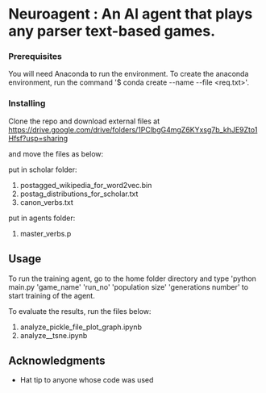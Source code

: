 # Neuroagent : An AI agent that plays any parser text-based games.

### Prerequisites

You will need Anaconda to run the environment. To create the anaconda environment, run the command '$ conda create --name <env> --file <req.txt>'.


### Installing


Clone the repo and download external files at https://drive.google.com/drive/folders/1PClbgG4mgZ6KYxsg7b_khJE9Zto1Hfsf?usp=sharing

and move the files as below:

put in scholar folder:
1) postagged_wikipedia_for_word2vec.bin
2) postag_distributions_for_scholar.txt
3) canon_verbs.txt

put in agents folder:
1) master_verbs.p



## Usage

To run the training agent, go to the home folder directory and type 'python main.py 'game_name' 'run_no' 'population size' 'generations number' to start training of the agent.


To evaluate the results, run the files below:

1) analyze_pickle_file_plot_graph.ipynb
2) analyze__tsne.ipynb


## Acknowledgments

* Hat tip to anyone whose code was used
